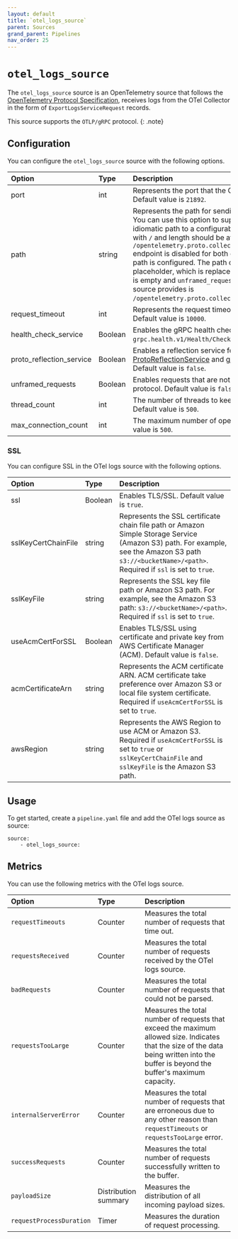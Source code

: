 ```yaml
---
layout: default
title: `otel_logs_source` 
parent: Sources
grand_parent: Pipelines
nav_order: 25
---
```


# `otel_logs_source`


The `otel_logs_source` source is an OpenTelemetry source that follows the [OpenTelemetry Protocol Specification](https://github.com/open-telemetry/oteps/blob/master/text/0035-opentelemetry-protocol.md), receives logs from the OTel Collector in the form of `ExportLogsServiceRequest` records.

This source supports the `OTLP/gRPC` protocol.
{: .note}

## Configuration

You can configure the `otel_logs_source` source with the following options. 

| Option | Type | Description |
| :--- | :--- | :--- |
| port | int | Represents the port that the OTel logs source is running on. Default value is `21892`. |
| path | string | Represents the path for sending unframed HTTP requests. You can use this option to support unframed gRPC with HTTP idiomatic path to a configurable path. The path should start with `/` and length should be at least 1. `/opentelemetry.proto.collector.logs.v1.LogsService/Export` endpoint is disabled for both gRPC and HTTP requests if the path is configured. The path can contain `${pipelineName}` placeholder, which is replaced with pipeline name.  If the value is empty and `unframed_requests` is `true`, then the path that the source provides is `/opentelemetry.proto.collector.logs.v1.LogsService/Export`. | 
| request_timeout | int | Represents the request timeout duration in milliseconds. Default value is `10000`. |
| health_check_service | Boolean | Enables the gRPC health check service under `grpc.health.v1/Health/Check`. Default value is `false`. |
| proto_reflection_service | Boolean | Enables a reflection service for Protobuf services (see [ProtoReflectionService](https://grpc.github.io/grpc-java/javadoc/io/grpc/protobuf/services/ProtoReflectionService.html) and [gRPC reflection](https://github.com/grpc/grpc-java/blob/master/documentation/server-reflection-tutorial.md) documents). Default value is `false`. |
| unframed_requests | Boolean | Enables requests that are not framed using the gRPC wire protocol. Default value is `false`. |
| thread_count  | int | The number of threads to keep in the `ScheduledThreadPool`. Default value is `500`. |
| max_connection_count | int | The maximum number of open connections allowed. Default value is `500`. |

### SSL

You can configure SSL in the OTel logs source with the following options.

| Option | Type | Description |
| :--- | :--- | :--- |
| ssl | Boolean | Enables TLS/SSL. Default value is `true`. |
| sslKeyCertChainFile | string | Represents the SSL certificate chain file path or Amazon Simple Storage Service (Amazon S3) path. For example, see the Amazon S3 path `s3://<bucketName>/<path>`. Required if `ssl` is set to `true`.  |
| sslKeyFile | string | Represents the SSL key file path or Amazon S3 path. For example, see the Amazon S3 path: `s3://<bucketName>/<path>`. Required if `ssl` is set to `true`.  |
| useAcmCertForSSL | Boolean | Enables TLS/SSL using certificate and private key from AWS Certificate Manager (ACM). Default value is `false`. |
| acmCertificateArn | string | Represents the ACM certificate ARN. ACM certificate take preference over Amazon S3 or local file system certificate.  Required if `useAcmCertForSSL` is set to `true`. |
| awsRegion | string | Represents the AWS Region to use ACM or Amazon S3.  Required if `useAcmCertForSSL` is set to `true` or `sslKeyCertChainFile` and `sslKeyFile` is the Amazon S3 path. |

## Usage

To get started, create a `pipeline.yaml` file and add the OTel logs source as source:

```
source:
    - otel_logs_source:
```

## Metrics

You can use the following metrics with the OTel logs source.

| Option | Type | Description |
| :--- | :--- | :--- | 
| `requestTimeouts` | Counter | Measures the total number of requests that time out. | 
| `requestsReceived` | Counter | Measures the total number of requests received by the OTel logs source. |
| `badRequests` | Counter | Measures the total number of requests that could not be parsed. |
| `requestsTooLarge` | Counter | Measures the total number of requests that exceed the maximum allowed size. Indicates that the size of the data being written into the buffer is beyond the buffer's maximum capacity. |
| `internalServerError` | Counter | Measures the total number of requests that are erroneous due to any other reason than `requestTimeouts` or `requestsTooLarge` error. |
| `successRequests` | Counter | Measures the total number of requests successfully written to the buffer. |
| `payloadSize` | Distribution summary | Measures the distribution of all incoming payload sizes. |
| `requestProcessDuration` | Timer | Measures the duration of request processing. |